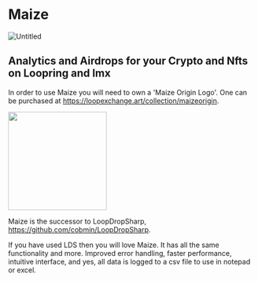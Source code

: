 # Maize
![Untitled](https://user-images.githubusercontent.com/97369738/205774544-2b875df8-fa70-4a44-8184-50bd55af25d7.png)
## Analytics and Airdrops for your Crypto and Nfts on Loopring and Imx

In order to use Maize you will need to own a 'Maize Origin Logo'. One can be purchased at https://loopexchange.art/collection/maizeorigin.

<img src="https://user-images.githubusercontent.com/97369738/206356200-491b3771-61f2-41c8-af85-3f2c308f0aaa.png" width="200" height="200" />


Maize is the successor to LoopDropSharp, https://github.com/cobmin/LoopDropSharp. 

If you have used LDS then you will love Maize. It has all the same functionality and more. Improved error handling, faster performance, intuitive interface, and yes, all data is logged to a csv file to use in notepad or excel.
